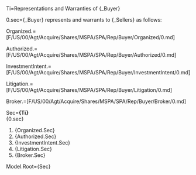 Ti=Representations and Warranties of {_Buyer}

0.sec={_Buyer} represents and warrants to {_Sellers} as follows:

Organized.=[F/US/00/Agt/Acquire/Shares/MSPA/SPA/Rep/Buyer/Organized/0.md]

Authorized.=[F/US/00/Agt/Acquire/Shares/MSPA/SPA/Rep/Buyer/Authorized/0.md]

InvestmentIntent.=[F/US/00/Agt/Acquire/Shares/MSPA/SPA/Rep/Buyer/InvestmentIntent/0.md]

Litigation.=[F/US/00/Agt/Acquire/Shares/MSPA/SPA/Rep/Buyer/Litigation/0.md]

Broker.=[F/US/00/Agt/Acquire/Shares/MSPA/SPA/Rep/Buyer/Broker/0.md]

Sec=<b>{Ti}</b><br/>{0.sec}<ol><li>{Organized.Sec}<li>{Authorized.Sec}<li>{InvestmentIntent.Sec}<li>{Litigation.Sec}<li>{Broker.Sec}</ol>

Model.Root={Sec}
